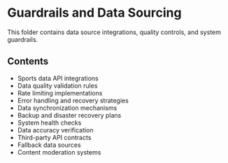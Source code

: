 # Guardrails and Data Sourcing

This folder contains data source integrations, quality controls, and system guardrails.

## Contents
- Sports data API integrations
- Data quality validation rules
- Rate limiting implementations
- Error handling and recovery strategies
- Data synchronization mechanisms
- Backup and disaster recovery plans
- System health checks
- Data accuracy verification
- Third-party API contracts
- Fallback data sources
- Content moderation systems
